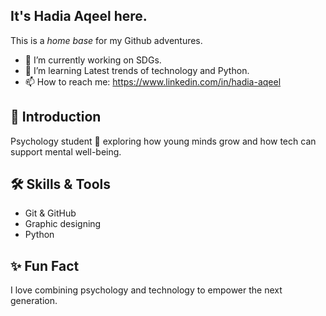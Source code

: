  ## It's **Hadia Aqeel** here. 
  This is a *home base* for my Github adventures.

- 🔭 I’m currently working on SDGs.
- 🌱 I’m learning Latest trends of technology and Python.
- 📫 How to reach me: https://www.linkedin.com/in/hadia-aqeel

## 🌱 Introduction
Psychology student 🧠 exploring how young minds grow and how tech can support mental well-being.

## 🛠️ Skills & Tools
- Git & GitHub
- Graphic designing
- Python 

## ✨ Fun Fact
I love combining psychology and technology to empower the next generation.
